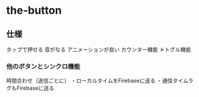# the-button

## 仕様
タップで押せる
音がなる
アニメーションが良い
カウンター機能
＊トグル機能

### 他のボタンとシンクロ機能
時間合わせ（送信ごとに）
・ローカルタイムをFirebaseに送る
・通信タイムラグもFirebaseに送る
